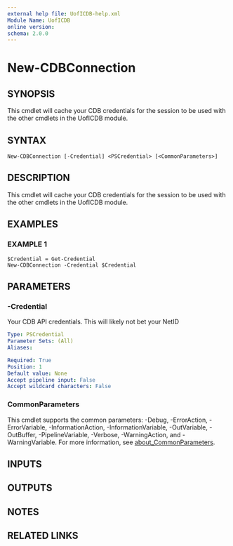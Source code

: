 ```yaml
---
external help file: UofICDB-help.xml
Module Name: UofICDB
online version:
schema: 2.0.0
---
```


# New-CDBConnection

## SYNOPSIS
This cmdlet will cache your CDB credentials for the session to be used with the other cmdlets in the UofICDB module.

## SYNTAX

```
New-CDBConnection [-Credential] <PSCredential> [<CommonParameters>]
```

## DESCRIPTION
This cmdlet will cache your CDB credentials for the session to be used with the other cmdlets in the UofICDB module.

## EXAMPLES

### EXAMPLE 1
```
$Credential = Get-Credential
New-CDBConnection -Credential $Credential
```

## PARAMETERS

### -Credential
Your CDB API credentials.
This will likely not bet your NetID

```yaml
Type: PSCredential
Parameter Sets: (All)
Aliases:

Required: True
Position: 1
Default value: None
Accept pipeline input: False
Accept wildcard characters: False
```

### CommonParameters
This cmdlet supports the common parameters: -Debug, -ErrorAction, -ErrorVariable, -InformationAction, -InformationVariable, -OutVariable, -OutBuffer, -PipelineVariable, -Verbose, -WarningAction, and -WarningVariable. For more information, see [about_CommonParameters](http://go.microsoft.com/fwlink/?LinkID=113216).

## INPUTS

## OUTPUTS

## NOTES

## RELATED LINKS
